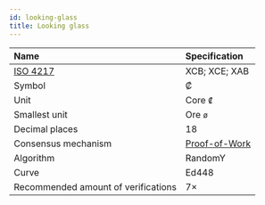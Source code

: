```yaml
---
id: looking-glass
title: Looking glass
---
```


| Name | Specification |
| :--- | :--- |
| [ISO 4217](https://en.wikipedia.org/wiki/ISO_4217) | XCB; XCE; XAB |
| Symbol | ₡ |
| Unit | Core `₡` |
| Smallest unit | Ore `ø` |
| Decimal places | 18 |
| Consensus mechanism | [Proof-of-Work](https://en.wikipedia.org/wiki/Proof-of-work_system) |
| Algorithm | RandomY |
| Curve | Ed448 |
| Recommended amount of verifications | 7× |
